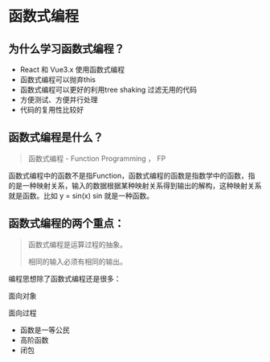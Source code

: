 # 函数式编程

## 为什么学习函数式编程？

* React 和 Vue3.x 使用函数式编程
* 函数式编程可以抛弃this
* 函数式编程可以更好的利用tree shaking 过滤无用的代码
* 方便测试、方便并行处理
* 代码的复用性比较好 

## 函数式编程是什么？

> 函数式编程 - Function Programming ， FP

函数式编程中的函数不是指Function，函数式编程的函数是指数学中的函数，指的是一种映射关系，输入的数据根据某种映射关系得到输出的解构，这种映射关系就是函数。比如 y = sin(x) sin 就是一种函数。

## 函数式编程的两个重点：

> 函数式编程是运算过程的抽象。
>
> 相同的输入必须有相同的输出。

编程思想除了函数式编程还是很多：

面向对象

面向过程

* 函数是一等公民
* 高阶函数
* 闭包

